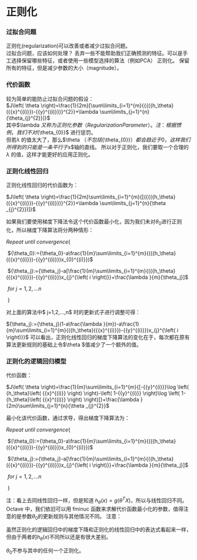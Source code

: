 # 正则化
### 过拟合问题
正则化(regularization)可以改善或者减少过拟合问题。  
过拟合问题，应该如何处理？
丢弃一些不能帮助我们正确预测的特征。可以是手工选择保留哪些特征，或者使用一些模型选择的算法（例如PCA）
正则化。 保留所有的特征，但是减少参数的大小（magnitude）。

### 代价函数
较为简单的能防止过拟合问题的假设：  
$J\left( \theta \right)=\frac{1}{2m}[\sum\limits_{i=1}^{m}{{{({h_\theta}({{x}^{(i)}})-{{y}^{(i)}})}^{2}}+\lambda \sum\limits_{j=1}^{n}{\theta_{j}^{2}}]}$  
其中$\lambda $又称为正则化参数（Regularization Parameter）。 注：根据惯例，我们不对${\theta_{0}}$ 进行惩罚。  
 但若$\lambda$ 的值太大了，那么$\theta $（不包括${\theta_{0}}$）都会趋近于0，这样我们所得到的只能是一条平行于$x$轴的直线。 所以对于正则化，我们要取一个合理的 $\lambda$ 的值，这样才能更好的应用正则化。  
 
### 正则化线性回归
正则化线性回归的代价函数为：

$J\left( \theta \right)=\frac{1}{2m}\sum\limits_{i=1}^{m}{[({{({h_\theta}({{x}^{(i)}})-{{y}^{(i)}})}^{2}}+\lambda \sum\limits_{j=1}^{n}{\theta _{j}^{2}})]}$

如果我们要使用梯度下降法令这个代价函数最小化，因为我们未对$\theta_0​$进行正则化，所以梯度下降算法将分两种情形：

$Repeat$ $until$ $convergence${

​ ${\theta_0}:={\theta_0}-a\frac{1}{m}\sum\limits_{i=1}^{m}{(({h_\theta}({{x}^{(i)}})-{{y}^{(i)}})x_{0}^{(i)}})$

​ ${\theta_j}:={\theta_j}-a[\frac{1}{m}\sum\limits_{i=1}^{m}{(({h_\theta}({{x}^{(i)}})-{{y}^{(i)}})x_{j}^{\left( i \right)}}+\frac{\lambda }{m}{\theta_j}]$

​ $for$ $j=1,2,...n$

​ }

对上面的算法中$ j=1,2,...,n$ 时的更新式子进行调整可得：

${\theta_j}:={\theta_j}(1-a\frac{\lambda }{m})-a\frac{1}{m}\sum\limits_{i=1}^{m}{({h_\theta}({{x}^{(i)}})-{{y}^{(i)}})x_{j}^{\left( i \right)}}​$ 可以看出，正则化线性回归的梯度下降算法的变化在于，每次都在原有算法更新规则的基础上令$\theta $值减少了一个额外的值。  

### 正则化的逻辑回归模型
代价函数：

$J\left( \theta \right)=\frac{1}{m}\sum\limits_{i=1}^{m}{[-{{y}^{(i)}}\log \left( {h_\theta}\left( {{x}^{(i)}} \right) \right)-\left( 1-{{y}^{(i)}} \right)\log \left( 1-{h_\theta}\left( {{x}^{(i)}} \right) \right)]}+\frac{\lambda }{2m}\sum\limits_{j=1}^{n}{\theta _{j}^{2}}$


最小化该代价函数，通过求导，得出梯度下降算法为：

$Repeat$ $until$ $convergence${

​ ${\theta_0}:={\theta_0}-a\frac{1}{m}\sum\limits_{i=1}^{m}{(({h_\theta}({{x}^{(i)}})-{{y}^{(i)}})x_{0}^{(i)}})$

​ ${\theta_j}:={\theta_j}-a[\frac{1}{m}\sum\limits_{i=1}^{m}{({h_\theta}({{x}^{(i)}})-{{y}^{(i)}})x_{j}^{\left( i \right)}}+\frac{\lambda }{m}{\theta_j}]$

​ $for$ $j=1,2,...n$

​ }

注：看上去同线性回归一样，但是知道 ${h_\theta}\left( x \right)=g\left( {\theta^T}X \right)​$，所以与线性回归不同。 Octave 中，我们依旧可以用 fminuc 函数来求解代价函数最小化的参数，值得注意的是参数${\theta_{0}}​$的更新规则与其他情况不同。 注意：

虽然正则化的逻辑回归中的梯度下降和正则化的线性回归中的表达式看起来一样，但由于两者的${h_\theta}\left( x \right)​$不同所以还是有很大差别。

${\theta_{0}}$不参与其中的任何一个正则化。
